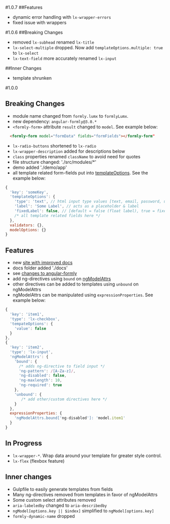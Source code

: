 #1.0.7
##Features
- dynamic error handling with `lx-wrapper-errors`
- fixed issue with wrappers

#1.0.6
##Breaking Changes
- removed `lx-subhead` renamed `lx-title`
- `lx-select-multiple` dropped. Now add `templateOptions.multiple: true` to `lx-select`
- `lx-text-field` more accurately renamed `lx-input`

##Inner Changes
- template shrunken

#1.0.0

## Breaking Changes
- module name changed from `formly.lumx` to `formlyLumx`.
- new dependency: `angular-formly@3.0.*`
- `<formly-form>` attribute `result` changed to `model`. See example below:

```html
  <formly-form model="formData" fields="formFields"></formly-form"
```

- `lx-radio-buttons` shortened to `lx-radio`
- `lx-wrapper-description` added for descriptions below
- `class` properties renamed `className` to avoid need for quotes
- file structure changed: './src/modules/*'
- demo added './demo/app'
- all template related form-fields put into [templateOptions](https://github.com/formly-js/angular-formly#templateoptions-). See the example below:

```javascript
{
  'key': 'someKey',
  'templateOptions': {
    'type': 'text', // html input type values [text, email, password, url, number]
    'label': 'Some Label', // acts as a placeholder & label
    'fixedLabel': false, // [default = false (float label), true = fixed label]
    /* all template related fields here */
  },
  validators: {},
  modelOptions: {}
}
```

## Features
- new [site with improved docs](https://github.com/formly-js/angular-formly-templates-lumx)
- docs folder added './docs'
- see [changes to angular-formly](https://github.com/formly-js/angular-formly/blob/master/CHANGELOG.md)
- add ng-directives using `bound` on [ngModelAttrs](https://github.com/formly-js/angular-formly#ngmodelattrs-object)
- other directives can be added to templates using `unbound` on ngModelAttrs
- ngModelAttrs can be manipulated using `expressionProperties`. See example below:

```javascript
{
  'key': 'item1',
  'type': 'lx-checkbox',
  'tempateOptions': {
    'value': false
  }
},
{
  'key': 'item2',
  'type': 'lx-input',
  'ngModelAttrs': {
    'bound': {
      /* adds ng-directive to field input */
      'ng-pattern': /[A-Za-z]/,
      'ng-disabled': false,
      'ng-maxlength': 10,
      'ng-required': true
    },
    'unbound': {
       /* add other/custom directives here */
    }
  },
  expressionProperties: {
    'ngModelAttrs.bound['ng-disabled']: 'model.item1'
  }
}
```


## In Progress
- `lx-wrapper-*`. Wrap data around your template for greater style control.
- `lx-flex` (flexbox feature)

## Inner changes
- Gulpfile to easily generate templates from fields
- Many ng-directives removed from templates in favor of ngModelAttrs
- Some custom select attributes removed
- `aria-labeledby` changed to `aria-describedby`
- `ngModel[options.key || $index]` simplified to `ngModel[options.key]`
- `formly-dynamic-name` dropped
